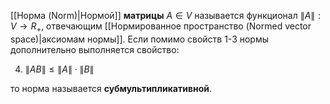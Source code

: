 [[Норма (Norm)|Нормой]] **матрицы** $A \in V$ называется функционал $\lVert A \rVert: V \rightarrow R_+$, отвечающим [[Нормированное пространство (Normed vector space)|аксиомам нормы]].
Если помимо свойств 1-3 нормы дополнительно выполняется свойство:

4. $\lVert AB \rVert \leq \lVert A \rVert \cdot \lVert B \rVert$

то норма называется **субмультипликативной**.